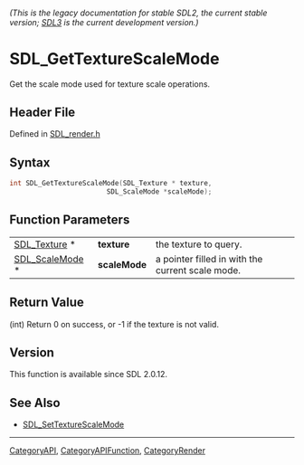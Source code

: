 ###### (This is the legacy documentation for stable SDL2, the current stable version; [SDL3](https://wiki.libsdl.org/SDL3/) is the current development version.)
# SDL_GetTextureScaleMode

Get the scale mode used for texture scale operations.

## Header File

Defined in [SDL_render.h](https://github.com/libsdl-org/SDL/blob/SDL2/include/SDL_render.h)

## Syntax

```c
int SDL_GetTextureScaleMode(SDL_Texture * texture,
                        SDL_ScaleMode *scaleMode);
```

## Function Parameters

|                                  |               |                                                  |
| -------------------------------- | ------------- | ------------------------------------------------ |
| [SDL_Texture](SDL_Texture) *     | **texture**   | the texture to query.                            |
| [SDL_ScaleMode](SDL_ScaleMode) * | **scaleMode** | a pointer filled in with the current scale mode. |

## Return Value

(int) Return 0 on success, or -1 if the texture is not valid.

## Version

This function is available since SDL 2.0.12.

## See Also

- [SDL_SetTextureScaleMode](SDL_SetTextureScaleMode)

----
[CategoryAPI](CategoryAPI), [CategoryAPIFunction](CategoryAPIFunction), [CategoryRender](CategoryRender)

